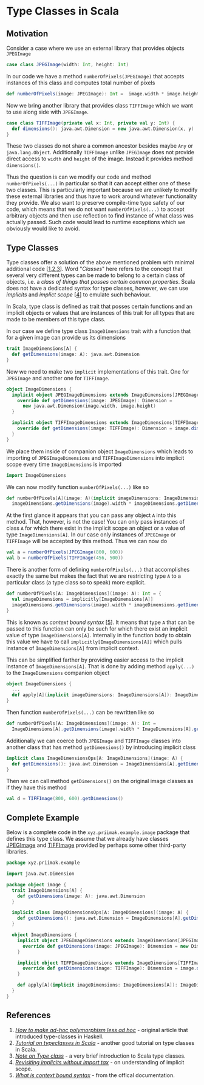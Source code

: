 Type Classes in Scala
=====================

Motivation
----------
Consider a case where we use an external library that provides objects `JPEGImage`
<a id="JPEGImage"></a>
```scala
case class JPEGImage(width: Int, height: Int)
```
In our code we have a method `numberOfPixels(JPEGImage)` that accepts
instances of this class and computes total number of pixels
```scala
def numberOfPixels(image: JPEGImage): Int =  image.width * image.height
```
Now we bring another library that provides class `TIFFImage` which we want to 
use along side with `JPEGImage`.
<a id="TIFFImage"></a>
```scala
case class TIFFImage(private val x: Int, private val y: Int) {
  def dimensions(): java.awt.Dimension = new java.awt.Dimension(x, y)
}
```
These two classes do not share a common ancestor besides maybe `Any` or `java.lang.Object`.
Additionally `TIFFImage` unlike `JPEGImage` does not provide direct access to `width`
and `height` of the image. Instead it provides method `dimensions()`.

Thus the question is can we modify our code and method `numberOfPixels(...)` in particular 
so that it can accept either one of these two classes. This is particularly important
because we are unlikely to modify these external libraries and thus have to work around
whatever functionality they provide. We also want to preserve compile-time type safety
of our code, which means that we do not want `numberOfPixels(...)` to accept arbitrary
objects and then use reflection to find instance of what class was actually passed. Such
code would lead to runtime exceptions which we obviously would like to avoid.

Type Classes
-----------------------------
Type classes offer a solution of the above mentioned problem with minimal additional 
code [[1](#ref1),[2](#ref2),[3](#ref3)].
Word "_Classes_" here refers to the concept that several very different types can be made
to belong to a certain class of objects, i.e. a _class of things that posses certain common
properties_. Scala does not have a dedicated syntax for type classes, however, we can use
_implicits_ and _implict scope_ [[4](#ref4)] to emulate such behaviour.

In Scala, type class is defined as trait that posses certain functions and an implicit 
objects or values that are instances of this trait for all types that are made to be members 
of this type class.

In our case we define type class `ImageDimensions` trait with a function that for a given
image can provide us its dimensions
```scala
trait ImageDimensions[A] {
  def getDimensions(image: A): java.awt.Dimension
}
```
Now we need to make two `implicit` implementations of this trait. One for `JPEGImage` and
another one for `TIFFImage`.
```scala
object ImageDimensions {
  implicit object JPEGImageDimensions extends ImageDimensions[JPEGImage] {
    override def getDimensions(image: JPEGImage): Dimension =
      new java.awt.Dimension(image.width, image.height)
  }

  implicit object TIFFImageDimensions extends ImageDimensions[TIFFImage] {
    override def getDimensions(image: TIFFImage): Dimension = image.dimensions()
  }
}
```
We place them inside of companion object `ImageDimensions` which leads to importing
of `JPEGImageDimensions` and `TIFFImageDimensions` into implicit scope every
time `ImageDimensions` is imported
```scala
import ImageDimensions
```
We can now modify function `numberOfPixels(...)` like so
```scala
def numberOfPixels[A](image: A)(implicit imageDimensions: ImageDimensions[A]): Int =
  imageDimensions.getDimensions(image).width * imageDimensions.getDimensions(image).height
```
At the first glance it appears that you can pass any object `A` into this method. That, however, is 
not the case! You can only pass instances of class `A` for which there exist in the implicit scope
an object or a value of type `ImageDimensions[A]`. In our case only instances of 
`JPEGImage` or `TIFFImage` will be accepted by this method. Thus we can now do
```scala
val a = numberOfPixels(JPEGImage(800, 600))
val b = numberOfPixels(TIFFImage(456, 500))
```
There is another form of defining `numberOfPixels(...)` that accomplishes exactly the same but
makes the fact that we are restricting type `A` to a particular class (a type class so to speak) 
more explicit.
```scala
def numberOfPixels[A: ImageDimensions](image: A): Int = {
  val imageDimensions = implicitly[ImageDimensions[A]]
  imageDimensions.getDimensions(image).width * imageDimensions.getDimensions(image).height
}
```
This is known as _context bound syntax_ [[5](#ref5)]. 
It means that type `A` that can be passed to this function can only be such for which there exist an
implicit value of type `ImageDimensions[A]`. Internally in the function body to obtain this value we have to call 
`implicitly[ImageDimensions[A]]` which pulls instance of `ImageDimensions[A]` from implicit context. 

This can be simplified farther by providing easier access to the implicit instance of `ImageDimensions[A]`.
 That is done by adding method `apply(...)` to the `ImageDimensions` companion object
```scala
object ImageDimensions {
  ...
  def apply[A](implicit imageDimensions: ImageDimensions[A]): ImageDimensions[A] = imageDimensions
}
```
Then function `numberOfPixels(...)` can be rewritten like so
```scala
def numberOfPixels[A: ImageDimensions](image: A): Int =
  ImageDimensions[A].getDimensions(image).width * ImageDimensions[A].getDimensions(image).height
```
Additionally we can coerce both `JPEGImage` and `TIFFImage` classes into another class that 
has method `getDimensions()` by introducing implicit class
```scala
implicit class ImageDimensionsOps[A: ImageDimensions](image: A) {
  def getDimensions(): java.awt.Dimension = ImageDimensions[A].getDimensions(image)
}
```
Then we can call method `getDimensions()` on the original image classes as if they have this method
```scala
val d = TIFFImage(800, 600).getDimensions()
```

Complete Example
----------------
Below is a complete code in the `xyz.priimak.example.image` package that defines this type class.
We assume that we already have classes [JPEGImage](#JPEGImage) and [TIFFImage](#TIFFImage) provided 
by perhaps some other third-party libraries.
```scala
package xyz.priimak.example

import java.awt.Dimension

package object image {
  trait ImageDimensions[A] {
    def getDimensions(image: A): java.awt.Dimension
  }

  implicit class ImageDimensionsOps[A: ImageDimensions](image: A) {
    def getDimensions(): java.awt.Dimension = ImageDimensions[A].getDimensions(image)
  }

  object ImageDimensions {
    implicit object JPEGImageDimensions extends ImageDimensions[JPEGImage] {
      override def getDimensions(image: JPEGImage): Dimension = new Dimension(image.width, image.height)
    }

    implicit object TIFFImageDimensions extends ImageDimensions[TIFFImage] {
      override def getDimensions(image: TIFFImage): Dimension = image.dimensions()
    }

    def apply[A](implicit imageDimensions: ImageDimensions[A]): ImageDimensions[A] = imageDimensions
  }
}
```

References
----------
1. <a id="ref1"></a>[_How to make ad-hoc polymorphism less ad hoc_](http://homepages.inf.ed.ac.uk/wadler/papers/class/class.ps) - 
    original article that introduced type-classes in Haskell.
2. <a id="ref2"></a>[_Tutorial on typeclasses in Scala_](https://scalac.io/typeclasses-in-scala/) -  another good tutorial 
on type classes in Scala.
3. <a id="ref3"></a>[_Note on Type class_](https://nrinaudo.github.io/scala-best-practices/definitions/type_class.html) - a very 
    brief introduction to Scala type classes.
4. <a id="ref4"></a>[_Revisiting implicits without import tax_](http://eed3si9n.com/revisiting-implicits-without-import-tax) - on
    understanding of implicit scope.
5. <a id="ref5"></a>[_What is context bound syntax_](https://docs.scala-lang.org/tutorials/FAQ/context-bounds.html#what-is-a-context-bound) -
    from the offical documentation.
